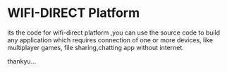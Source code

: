 # WIFI-DIRECT Platform 

its the code for wifi-direct platform ,you can use the source code to build any
application which requires connection of one or more devices, like multiplayer games,
file sharing,chatting app without internet.

thankyu...
